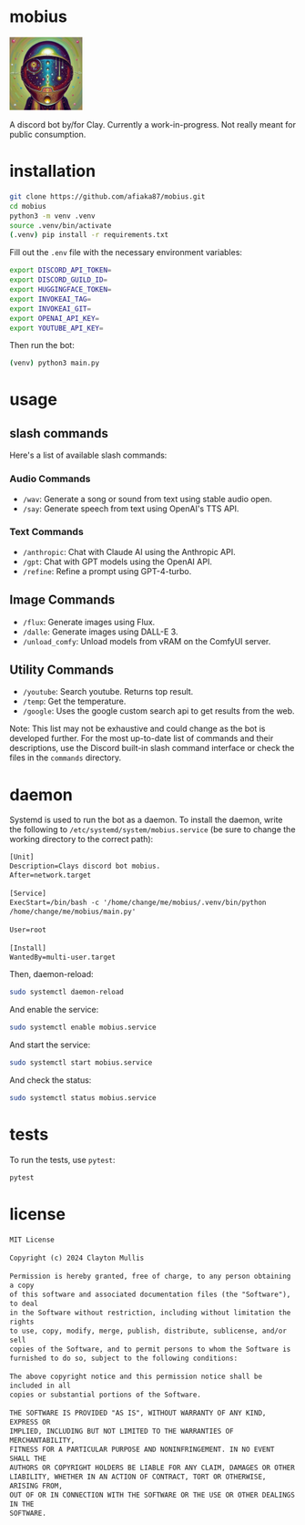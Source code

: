 # mobius
<img src="/logo.png" width="128" height="128" />

A discord bot by/for Clay. Currently a work-in-progress. Not really meant for public consumption.

# installation

```bash
git clone https://github.com/afiaka87/mobius.git
cd mobius
python3 -m venv .venv
source .venv/bin/activate
(.venv) pip install -r requirements.txt
```

Fill out the `.env` file with the necessary environment variables:
```bash
export DISCORD_API_TOKEN=
export DISCORD_GUILD_ID=
export HUGGINGFACE_TOKEN=
export INVOKEAI_TAG=
export INVOKEAI_GIT=
export OPENAI_API_KEY=
export YOUTUBE_API_KEY=
```

Then run the bot:
```bash
(venv) python3 main.py
```


# usage

## slash commands

Here's a list of available slash commands:

### Audio Commands
- `/wav`: Generate a song or sound from text using stable audio open.
- `/say`: Generate speech from text using OpenAI's TTS API.

### Text Commands
- `/anthropic`: Chat with Claude AI using the Anthropic API.
- `/gpt`: Chat with GPT models using the OpenAI API.
- `/refine`: Refine a prompt using GPT-4-turbo.

## Image Commands
- `/flux`: Generate images using Flux.
- `/dalle`: Generate images using DALL-E 3.
- `/unload_comfy`: Unload models from vRAM on the ComfyUI server.

## Utility Commands
- `/youtube`: Search youtube. Returns top result.
- `/temp`: Get the temperature.
- `/google`: Uses the google custom search api to get results from the web.

Note: This list may not be exhaustive and could change as the bot is developed further. For the most up-to-date list of commands and their descriptions, use the Discord built-in slash command interface or check the files in the `commands` directory.

# daemon

Systemd is used to run the bot as a daemon. To install the daemon, write the following to `/etc/systemd/system/mobius.service` (be sure to change the working directory to the correct path):

```
[Unit]
Description=Clays discord bot mobius.
After=network.target

[Service]
ExecStart=/bin/bash -c '/home/change/me/mobius/.venv/bin/python /home/change/me/mobius/main.py'

User=root

[Install]
WantedBy=multi-user.target
```

Then, daemon-reload:
```bash
sudo systemctl daemon-reload
```

And enable the service:
```bash
sudo systemctl enable mobius.service
```

And start the service:
```bash
sudo systemctl start mobius.service
```

And check the status:
```bash
sudo systemctl status mobius.service
```


# tests

To run the tests, use `pytest`:
```bash
pytest
```

# license

```
MIT License

Copyright (c) 2024 Clayton Mullis

Permission is hereby granted, free of charge, to any person obtaining a copy
of this software and associated documentation files (the "Software"), to deal
in the Software without restriction, including without limitation the rights
to use, copy, modify, merge, publish, distribute, sublicense, and/or sell
copies of the Software, and to permit persons to whom the Software is
furnished to do so, subject to the following conditions:

The above copyright notice and this permission notice shall be included in all
copies or substantial portions of the Software.

THE SOFTWARE IS PROVIDED "AS IS", WITHOUT WARRANTY OF ANY KIND, EXPRESS OR
IMPLIED, INCLUDING BUT NOT LIMITED TO THE WARRANTIES OF MERCHANTABILITY,
FITNESS FOR A PARTICULAR PURPOSE AND NONINFRINGEMENT. IN NO EVENT SHALL THE
AUTHORS OR COPYRIGHT HOLDERS BE LIABLE FOR ANY CLAIM, DAMAGES OR OTHER
LIABILITY, WHETHER IN AN ACTION OF CONTRACT, TORT OR OTHERWISE, ARISING FROM,
OUT OF OR IN CONNECTION WITH THE SOFTWARE OR THE USE OR OTHER DEALINGS IN THE
SOFTWARE.
```